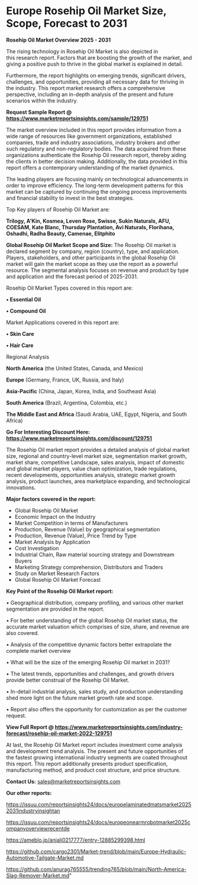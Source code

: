 # Europe Rosehip Oil Market Size, Scope, Forecast to 2031

<Strong> Rosehip Oil Market Overview 2025 - 2031</strong>

The rising technology in Rosehip Oil Market is also depicted in this research report. Factors that are boosting the growth of the market, and giving a positive push to thrive in the global market is explained in detail.

Furthermore, the report highlights on emerging trends, significant drivers, challenges, and opportunities, providing all necessary data for thriving in the industry. This report market research offers a comprehensive perspective, including an in-depth analysis of the present and future scenarios within the industry.

<strong>Request Sample Report @ <a href=https://www.marketreportsinsights.com/sample/129751>https://www.marketreportsinsights.com/sample/129751</a></strong>

The market overview included in this report provides information from a wide range of resources like government organizations, established companies, trade and industry associations, industry brokers and other such regulatory and non-regulatory bodies. The data acquired from these organizations authenticate the Rosehip Oil research report, thereby aiding the clients in better decision making. Additionally, the data provided in this report offers a contemporary understanding of the market dynamics.

The leading players are focusing mainly on technological advancements in order to improve efficiency. The long-term development patterns for this market can be captured by continuing the ongoing process improvements and financial stability to invest in the best strategies.

Top Key players of Rosehip Oil Market are:

<strong>Trilogy, A'Kin, Kosmea, Leven Rose, Swisse, Sukin Naturals, AFU, COESAM, Kate Blanc, Thursday Plantation, Avi Naturals, Florihana, Oshadhi, Radha Beauty, Camenae, Elitphito</strong>

<strong><b>Global Rosehip Oil Market Scope and Size:</b></strong>
The Rosehip Oil market is declared segment by company, region (country), type, and application. Players, stakeholders, and other participants in the global Rosehip Oil market will gain the market scope as they use the report as a powerful resource. The segmental analysis focuses on revenue and product by type and application and the forecast period of 2025-2031.

Rosehip Oil Market Types covered in this report are:

<strong>• Essential Oil

• Compound Oil</strong>

Market Applications covered in this report are:

<strong>• Skin Care

• Hair Care</strong> 

Regional Analysis

<strong>North America</strong> (the United States, Canada, and Mexico)

<strong>Europe</strong> (Germany, France, UK, Russia, and Italy)

<strong>Asia-Pacific</strong> (China, Japan, Korea, India, and Southeast Asia)

<strong>South America</strong> (Brazil, Argentina, Colombia, etc.)

<strong>The Middle East and Africa</strong> (Saudi Arabia, UAE, Egypt, Nigeria, and South Africa)

<strong>Go For Interesting Discount Here: <a href=https://www.marketreportsinsights.com/discount/129751>https://www.marketreportsinsights.com/discount/129751</a></strong>

The Rosehip Oil market report provides a detailed analysis of global market size, regional and country-level market size, segmentation market growth, market share, competitive Landscape, sales analysis, impact of domestic and global market players, value chain optimization, trade regulations, recent developments, opportunities analysis, strategic market growth analysis, product launches, area marketplace expanding, and technological innovations.

<strong><b>Major factors covered in the report:</b></strong>
<ul>
  <li>Global Rosehip Oil Market </li>
  <li>Economic Impact on the Industry</li>
  <li>Market Competition in terms of Manufacturers</li>
  <li>Production, Revenue (Value) by geographical segmentation</li>
  <li>Production, Revenue (Value), Price Trend by Type</li>
  <li>Market Analysis by Application</li>
  <li>Cost Investigation</li>
  <li>Industrial Chain, Raw material sourcing strategy and Downstream Buyers</li>
  <li>Marketing Strategy comprehension, Distributors and Traders</li>
  <li>Study on Market Research Factors</li>
  <li>Global Rosehip Oil Market Forecast</li>
</ul>

<strong><b>Key Point of the Rosehip Oil Market report:</b></strong>

• Geographical distribution, company profiling, and various other market segmentation are provided in the report.

• For better understanding of the global Rosehip Oil market status, the accurate market valuation which comprises of size, share, and revenue are also covered.

• Analysis of the competitive dynamic factors better extrapolate the complete market overview

• What will be the size of the emerging Rosehip Oil market in 2031?

• The latest trends, opportunities and challenges, and growth drivers provide better construal of the Rosehip Oil Market.

• In-detail industrial analysis, sales study, and production understanding shed more light on the future market growth rate and scope.

• Report also offers the opportunity for customization as per the customer request.

<strong><b>View Full Report @ <a href=https://www.marketreportsinsights.com/industry-forecast/rosehip-oil-market-2022-129751>https://www.marketreportsinsights.com/industry-forecast/rosehip-oil-market-2022-129751</a></b></strong>


At last, the Rosehip Oil Market report includes investment come analysis and development trend analysis. The present and future opportunities of the fastest growing international industry segments are coated throughout this report. This report additionally presents product specification, manufacturing method, and product cost structure, and price structure.

<strong>Contact Us:</strong>
sales@marketreportsinsights.com

<strong>Our other reports:</strong>

<a href=https://issuu.com/reportsinsights24/docs/europelaminatedmatsmarket20252031industryinsightan>https://issuu.com/reportsinsights24/docs/europelaminatedmatsmarket20252031industryinsightan</a>

<a href=https://issuu.com/reportsinsights24/docs/europeonearmrobotmarket2025companyoverviewrecentde>https://issuu.com/reportsinsights24/docs/europeonearmrobotmarket2025companyoverviewrecentde</a>

<a href=https://ameblo.jp/anjali0217777/entry-12885299398.html>https://ameblo.jp/anjali0217777/entry-12885299398.html</a>

<a href=https://github.com/cargo2301/Market-trend/blob/main/Europe-Hydraulic-Automotive-Tailgate-Market.md>https://github.com/cargo2301/Market-trend/blob/main/Europe-Hydraulic-Automotive-Tailgate-Market.md</a>

<a href=https://github.com/anurag765555/trending765/blob/main/North-America-Slag-Remover-Market.md>https://github.com/anurag765555/trending765/blob/main/North-America-Slag-Remover-Market.md</a>"
